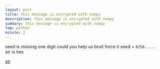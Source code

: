```yaml
---
layout: post
title: this message is encrypted with numpy 
description: this message is encrypted with numpy 
summary: this message is encrypted with numpy 
tag: python
minute: 2
---
```

seed is missing one digit could you help us bruit force it 
seed = ```6256.....```
str is hex 

[str](https://pankace.github.io/violet-rabbit-v2/files/numpy/rng.txt)
